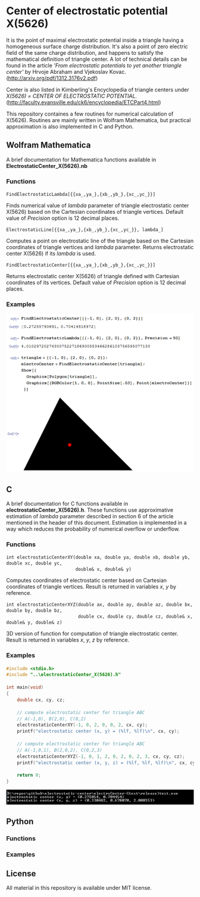 Center of electrostatic potential X(5626)
=========================================

It is the point of maximal electrostatic potential inside a triangle having a homogeneous surface charge distribution. It's also a point of zero electric field of the same charge distribution, and happens to satisfy the mathematical definition of triangle center. A lot of technical details can be found in the article *'From electrostatic potentials to yet another triangle center'* by Hrvoje Abraham and Vjekoslav Kovac. (http://arxiv.org/pdf/1312.3176v2.pdf)

Center is also listed in Kimberling's Encyclopedia of triangle centers under *X(5626) = CENTER OF ELECTROSTATIC POTENTIAL.* (http://faculty.evansville.edu/ck6/encyclopedia/ETCPart4.html)

This repository containes a few routines for numerical calculation of X(5626). Routines are mainly written in Wolfram Mathematica, but practical approximation is also implemented in C and Python.

Wolfram Mathematica
-------------------

A brief documentation for Mathematica functions available in __ElectrostaticCenter_X(5626).nb__

### Functions

```
FindElectrostaticLambda[{{xa_,ya_},{xb_,yb_},{xc_,yc_}}]
```

Finds numerical value of *lambda* parameter of triangle electrostatic center X(5626) based on the Cartesian coordinates of triangle vertices. Default value of *Precision* option is 12 decimal places.

```
ElectrostaticLine[{{xa_,ya_},{xb_,yb_},{xc_,yc_}}, lambda_]
```

Computes a point on electrostatic line of the triangle based on the Cartesian coordinates of triangle vertices and *lambda* parameter. Returns electrostatic center X(5626) if its *lambda* is used.

```
FindElectrostaticCenter[{{xa_,ya_},{xb_,yb_},{xc_,yc_}}]
```

Returns electrostatic center X(5626) of triangle defined with Cartesian coordinates of its vertices. Default value of *Precision* option is 12 decimal places.

### Examples

![alt tag](https://raw.githubusercontent.com/ahrvoje/electrostatic-center/master/ElectrostaticCenter_MathematicaExamples.png)

C
-

A brief documentation for C functions available in __electrostaticCenter_X(5626).h__. These functions use approximative estimation of *lambda* parameter described in section 6 of the article mentioned in the header of this document. Estimation is implemented in a way which reduces the probability of numerical overflow or underflow.

### Functions

```
int electrostaticCenterXY(double xa, double ya, double xb, double yb, double xc, double yc,
                          double& x, double& y)
```

Computes coordinates of electrostatic center based on Cartesian coordinates of triangle vertices. Result is returned in variables *x*, *y* by reference.

```
int electrostaticCenterXYZ(double ax, double ay, double az, double bx, double by, double bz,
                           double cx, double cy, double cz, double& x, double& y, double& z)

```

3D version of function for computation of triangle electrostatic center. Result is returned in variables *x*, *y*, *z* by reference.

### Examples

```C
#include <stdio.h>
#include "..\electrostaticCenter_X(5626).h"

int main(void)
{
    double cx, cy, cz;

    // compute electrostatic center for triangle ABC
    // A(-1,0), B(2,0), C(0,2)
    electrostaticCenterXY(-1, 0, 2, 0, 0, 2, cx, cy);
    printf("electrostatic center (x, y) = (%lf, %lf)\n", cx, cy);

    // compute electrostatic center for triangle ABC
    // A(-1,0,1), B(2,0,2), C(0,2,3)
    electrostaticCenterXYZ(-1, 0, 1, 2, 0, 2, 0, 2, 3, cx, cy, cz);
    printf("electrostatic center (x, y, z) = (%lf, %lf, %lf)\n", cx, cy, cz);

    return 0;
}

```

![alt tag](https://raw.githubusercontent.com/ahrvoje/electrostatic-center/master/ElectrostaticCenter_CExamples.png)


Python
------

### Functions

### Examples

License
-------

All material in this repository is available under MIT license.

